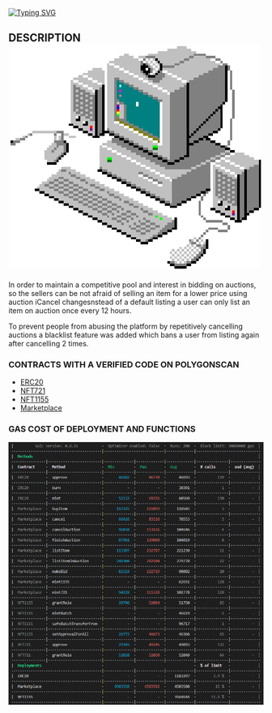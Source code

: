 [![Typing SVG](https://readme-typing-svg.herokuapp.com?font=Bungee+Inline&size=34&duration=7000&pause=1000&color=3F7400&center=true&width=970&lines=NFT+MARKETPLACE)](https://git.io/typing-svg)
## DESCRIPTION <img src=https://github.com/juuroudojo/juuroudojo/blob/main/images/image01.gif/>
In order to maintain a competitive pool and interest in bidding on auctions, so the sellers can be not afraid of selling an item for a lower price using auction iCancel changesnstead of a default listing a user can only list an item on auction once every 12 hours.

To prevent people from abusing the platform by repetitively cancelling auctions a blacklist feature was added which bans a user from listing again after cancelling 2 times.

### CONTRACTS WITH A VERIFIED CODE ON POLYGONSCAN

- [ERC20](https://mumbai.polygonscan.com/address/0xcEce18FBBDa539608F68a3716C1aDa2364E55174#code) 
- [NFT721](https://mumbai.polygonscan.com/address/0xA868B89e8685E34d1786B8c6112ac13e1a3B8a0A#code)
- [NFT1155](https://mumbai.polygonscan.com/address/0x5C9548E630815B511c689749C042e2767aBB558B#code)
- [Marketplace](https://mumbai.polygonscan.com/address/0x091952a1EB0f8E0344dbfD9D550c452B77C7b8f6#code)

### GAS COST OF DEPLOYMENT AND FUNCTIONS
![GAS](https://github.com/juuroudojo/juuroudojo/blob/main/images/image.png)
